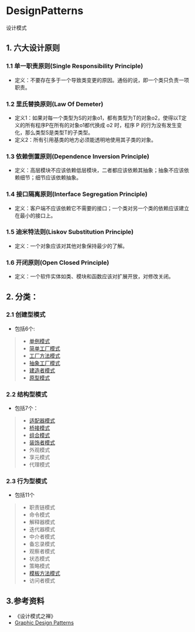 # DesignPatterns
设计模式
## 1. 六大设计原则
### 1.1 单一职责原则(Single Responsibility Principle)
* 定义：不要存在多于一个导致类变更的原因。通俗的说，即一个类只负责一项职责。
### 1.2 里氏替换原则(Law Of Demeter)
* 定义1：如果对每一个类型为S的对象o1，都有类型为T的对象o2，使得以T定义的所有程序P在所有的对象o1都代换成 o2 时，程序 P 的行为没有发生变化，那么类型S是类型T的子类型。
* 定义2：所有引用基类的地方必须能透明地使用其子类的对象。
### 1.3 依赖倒置原则(Dependence Inversion Principle)
* 定义：高层模块不应该依赖低层模块，二者都应该依赖其抽象；抽象不应该依赖细节；细节应该依赖抽象。
### 1.4 接口隔离原则(Interface Segregation Principle)
* 定义：客户端不应该依赖它不需要的接口；一个类对另一个类的依赖应该建立在最小的接口上。 
### 1.5 迪米特法则(Liskov Substitution Principle)
* 定义：一个对象应该对其他对象保持最少的了解。
### 1.6 开闭原则(Open Closed Principle)
* 定义：一个软件实体如类、模块和函数应该对扩展开放，对修改关闭。
## 2. 分类：
### 2.1 创建型模式
* 包括6个:
>* [单例模式](src/main/java/com/tjudream/designpattern/singleton/README.md)
>* [简单工厂模式](src/main/java/com/tjudream/designpattern/factory/simplefactory/README.md)
>* [工厂方法模式](src/main/java/com/tjudream/designpattern/factory/factorymethod/README.md)
>* [抽象工厂模式](src/main/java/com/tjudream/designpattern/factory/abstractfactory/README.md)
>* [建造者模式](src/main/java/com/tjudream/designpattern/builder/README.md)
>* [原型模式](src/main/java/com/tjudream/designpattern/prototype/README.md)
### 2.2 结构型模式
* 包括7个：
>* [适配器模式](src/main/java/com/tjudream/designpattern/adapter/README.md)
>* [桥接模式](src/main/java/com/tjudream/designpattern/builder/README.md)
>* [组合模式](src/main/java/com/tjudream/designpattern/composite/README.md)
>* [装饰者模式](src/main/java/com/tjudream/designpattern/decorator/README.md)
>* 外观模式
>* 享元模式
>* 代理模式
### 2.3 行为型模式
* 包括11个
>* 职责链模式
>* 命令模式
>* 解释器模式
>* 迭代器模式
>* 中介者模式
>* 备忘录模式
>* 观察者模式
>* 状态模式
>* 策略模式
>* [模板方法模式](src/main/java/com/tjudream/designpattern/templatemethod/README.md)
>* 访问者模式

## 3.参考资料
* 《设计模式之禅》
* [Graphic Design Patterns](https://design-patterns.readthedocs.io)